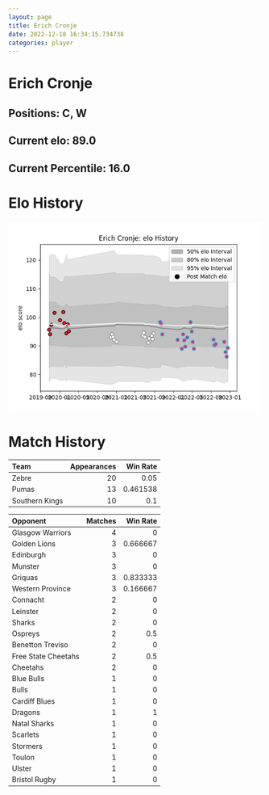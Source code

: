 ```yaml
---  
layout: page  
title: Erich Cronje  
date: 2022-12-18 16:34:15.734738  
categories: player  
---
```

# Erich Cronje

## Positions: C, W

## Current elo: 89.0

## Current Percentile: 16.0

# Elo History


![elo history](history_ErichCronje.png)
# Match History


| Team           |   Appearances |   Win Rate |
|:---------------|--------------:|-----------:|
| Zebre          |            20 |   0.05     |
| Pumas          |            13 |   0.461538 |
| Southern Kings |            10 |   0.1      |

| Opponent            |   Matches |   Win Rate |
|:--------------------|----------:|-----------:|
| Glasgow Warriors    |         4 |   0        |
| Golden Lions        |         3 |   0.666667 |
| Edinburgh           |         3 |   0        |
| Munster             |         3 |   0        |
| Griquas             |         3 |   0.833333 |
| Western Province    |         3 |   0.166667 |
| Connacht            |         2 |   0        |
| Leinster            |         2 |   0        |
| Sharks              |         2 |   0        |
| Ospreys             |         2 |   0.5      |
| Benetton Treviso    |         2 |   0        |
| Free State Cheetahs |         2 |   0.5      |
| Cheetahs            |         2 |   0        |
| Blue Bulls          |         1 |   0        |
| Bulls               |         1 |   0        |
| Cardiff Blues       |         1 |   0        |
| Dragons             |         1 |   1        |
| Natal Sharks        |         1 |   0        |
| Scarlets            |         1 |   0        |
| Stormers            |         1 |   0        |
| Toulon              |         1 |   0        |
| Ulster              |         1 |   0        |
| Bristol Rugby       |         1 |   0        |